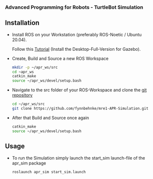 ### Advanced Programming for Robots - TurtleBot Simulation

## Installation

- Install ROS on your Workstation (preferably ROS-Noetic / Ubuntu 20.04).

     Follow this [Tutorial](http://wiki.ros.org/noetic/Installation/Ubuntu) (Install the Desktop-Full-Version for Gazebo).


-  Create, Build and Source a new ROS Workspace

    ```BASH
    mkdir -p ~/apr_ws/src
    cd ~apr_ws
    catkin_make
    source ~/apr_ws/devel/setup.bash
    ```

- Navigate to the src folder of your ROS-Workspace and clone the [git repository](https://github.com/fynnbehnke/mre1-APR-Simulation.git)
    
    ```BASH
    cd ~/apr_ws/src
    git clone https://github.com/fynnbehnke/mre1-APR-Simulation.git
    ```

- After that Build and Source once again
    
    ```BASH
    catkin_make
    source ~/apr_ws/devel/setup.bash
    ```


## Usage

- To run the Simulation simply launch the start_sim launch-file of the apr_sim package
    ```BASH
    roslaunch apr_sim start_sim.launch
    ```